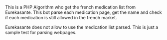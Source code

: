 This is a PHP Algorithm who get the french medication list from Eurekasante. This bot parse each medication page, get the name and check if each medication is still allowed in the french market.

Eurekasante does not allow to use the medication list parsed. This is just a sample test for parsing webpages.